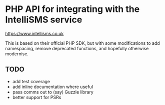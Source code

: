 # PHP API for integrating with the IntelliSMS service

https://www.intellisms.co.uk

This is based on their official PHP SDK, but with some modifications to add namespacing, remove deprecated functions,
and hopefully otherwise modernise.

## TODO

- add test coverage
- add inline documentation where useful
- pass comms out to (say) Guzzle library
- better support for PSRs
